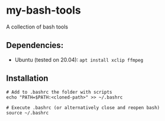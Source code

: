 # my-bash-tools
A collection of bash tools

## Dependencies:

- Ubuntu (tested on 20.04):
`apt install xclip ffmpeg`


## Installation

```
# Add to .bashrc the folder with scripts
echo "PATH=$PATH:<cloned-path>" >> ~/.bashrc

# Execute .bashrc (or alternatively close and reopen bash)
source ~/.bashrc
```
